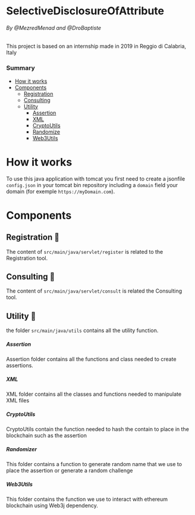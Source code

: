 # SelectiveDisclosureOfAttribute
###### By @MezredMenad and @DroBaptiste

This project is based on an internship made in 2019 in Reggio di Calabria, Italy

### Summary
* [How it works](#how-it-works) 
* [Components](#components) 
  * [Registration](#registration-pencil)   
  * [Consulting](#consulting-eyes) 
  * [Utility](#utility-wrench)   
    * [Assertion](#assertion)
    * [XML](#xml)
    * [CryptoUtils](#cryptoutils)
    * [Randomize](#randomize)
    * [Web3Utils](#Web3Utils)
   

# How it works

To use this java application with tomcat you first need to create a jsonfile ```config.json``` in your tomcat bin repository including a ```domain``` field your domain (for exemple ```https://myDomain.com```).

# Components

## Registration :pencil:

The content of ```src/main/java/servlet/register``` is related to the Registration tool.

## Consulting :eyes:

The content of ```src/main/java/servlet/consult``` is related the Consulting tool.

## Utility :wrench:

the folder ```src/main/java/utils``` contains all the utility function.

##### Assertion

Assertion folder contains all the functions and class needed to create  assertions.

##### XML

XML folder contains all the classes and functions needed to manipulate XML files

##### CryptoUtils

CryptoUtils contain the function needed to hash the contain to place in the blockchain such as the assertion

##### Randomizer

This folder contains a function to generate random name that we use to place the assertion or generate a random challenge

##### Web3Utils

This folder contains the function we use to interact with ethereum blockchain using Web3j dependency.
